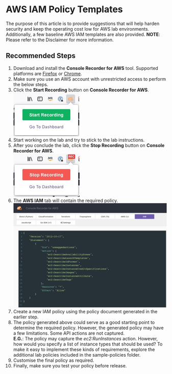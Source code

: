 # AWS IAM Policy Templates

The purpose of this article is to provide suggestions that will help harden security and keep the operating cost low for AWS lab environments.
Additionally, a few baseline AWS IAM templates are also provided.
**NOTE**: Please refer to the Disclaimer for more information.

## Recommended Steps

1. Download and install the **Console Recorder for AWS** tool. Supported platforms are [Firefox](https://addons.mozilla.org/en-US/firefox/addon/console-recorder/) or [Chrome](https://chrome.google.com/webstore/detail/console-recorder-for-aws/ganlhgooidfbijjidcpkeaohjnkeicba?hl=en).
2. Make sure you use an AWS account with unrestricted access to perform the below steps.
3. Click the **Start Recording** button on **Console Recorder for AWS**. </br> ![StartRecording](images/StartRecording.jpg)
4. Start working on the lab and try to stick to the lab instructions.
5. After you conclude the lab, click the **Stop Recording** button on **Console Recorder for AWS**.  </br> ![StopRecording](images/StopRecording.jpg)
6. The **AWS IAM** tab will contain the required policy. </br> ![iampolicy](images/IAM-policy.jpg)
7. Create a new IAM policy using the policy document generated in the earlier step.
8. The policy generated above could serve as a good starting point to determine the required policy. However, the generated policy may have a few limitations. Some API actions are not captured.</br> **E.G.**: The policy may capture the *ec2:RunInstances* action. However, how would you specify a list of instance types that should be used? To make it easy to implement these kinds of requirements, explore the additional lab policies included in the sample-policies folder.
9. Customise the final policy as required.
10. Finally, make sure you test your policy before release.